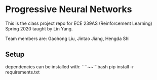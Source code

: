 # Progressive Neural Networks

This is the class project repo for ECE 239AS (Reinforcement Learning) Spring 2020 taught by Lin Yang.

Team members are: Gaohong Liu, Jintao Jiang, Hengda Shi

## Setup

dependencies can be installed with:
````~~```bash
pip install -r requirements.txt
```
